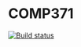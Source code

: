 # COMP371
[![Build status](https://ci.appveyor.com/api/projects/status/4abl1n4o1ya08qi4?svg=true)](https://ci.appveyor.com/project/simon-bourque/comp371)
